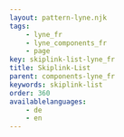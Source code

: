 ```yaml
---
layout: pattern-lyne.njk
tags: 
    - lyne_fr
    - lyne_components_fr
    - page
key: skiplink-list-lyne_fr
title: Skiplink-List
parent: components-lyne_fr
keywords: skiplink-list
order: 360
availablelanguages: 
    - de
    - en
---
```


